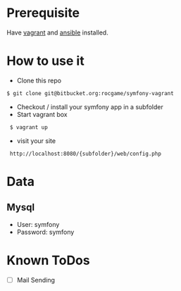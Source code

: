 # Prerequisite

Have [vagrant](http://www.vagrantup.com/) and [ansible](http://www.ansible.com/home) installed.

# How to use it

 * Clone this repo
```bash
$ git clone git@bitbucket.org:rocgame/symfony-vagrant
```
 * Checkout / install your symfony app in a subfolder
 * Start vagrant box 
```bash
 $ vagrant up
```
 * visit your site 
```
 http://localhost:8080/{subfolder}/web/config.php
```

# Data
## Mysql
 * User: symfony
 * Password: symfony

# Known ToDos
 - [ ] Mail Sending
